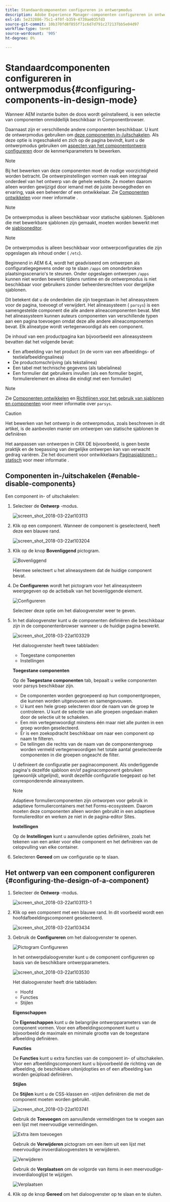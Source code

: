 ```yaml
---
title: Standaardcomponenten configureren in ontwerpmodus
description: Adobe Experience Manager-componenten configureren in ontwerpmodus.
exl-id: 5e232886-75c1-4f0f-b359-4739ae035fd3
source-git-commit: 10b370fd8f855f71c6d7d791c272137bb5e04d97
workflow-type: tm+mt
source-wordcount: '905'
ht-degree: 0%

---
```


# Standaardcomponenten configureren in ontwerpmodus{#configuring-components-in-design-mode}

Wanneer AEM instantie buiten de doos wordt geïnstalleerd, is een selectie van componenten onmiddellijk beschikbaar in Componentbrowser.

Daarnaast zijn er verschillende andere componenten beschikbaar. U kunt de ontwerpmodus gebruiken om [deze componenten in-/uitschakelen](#enable-disable-components). Als deze optie is ingeschakeld en zich op de pagina bevindt, kunt u de ontwerpmodus gebruiken om [aspecten van het componentontwerp configureren](#configuring-the-design-of-a-component) door de kenmerkparameters te bewerken.

>[!NOTE]
>
>Bij het bewerken van deze componenten moet de nodige voorzichtigheid worden betracht. De ontwerpinstellingen vormen vaak een integraal onderdeel van het ontwerp van de gehele website. Ze moeten daarom alleen worden gewijzigd door iemand met de juiste bevoegdheden en ervaring, vaak een beheerder of een ontwikkelaar. Zie [Componenten ontwikkelen](/help/sites-developing/components.md) voor meer informatie .

>[!NOTE]
>
>De ontwerpmodus is alleen beschikbaar voor statische sjablonen. Sjablonen die met bewerkbare sjablonen zijn gemaakt, moeten worden bewerkt met de [sjablooneditor](/help/sites-authoring/templates.md).

>[!NOTE]
>
>De ontwerpmodus is alleen beschikbaar voor ontwerpconfiguraties die zijn opgeslagen als inhoud onder ( `/etc`).
>
>Beginnend in AEM 6.4, wordt het geadviseerd om ontwerpen als configuratiegegevens onder op te slaan `/apps` om ononderbroken plaatsingsscenario&#39;s te steunen. Onder opgeslagen ontwerpen `/apps` kunnen niet worden bewerkt tijdens runtime en de ontwerpmodus is niet beschikbaar voor gebruikers zonder beheerdersrechten voor dergelijke sjablonen.

Dit betekent dat u de onderdelen die zijn toegestaan in het alineasysteem voor de pagina, toevoegt of verwijdert. Het alineasysteem ( `parsys`) is een samengestelde component die alle andere alineacomponenten bevat. Met het alineasysteem kunnen auteurs componenten van verschillende typen aan een pagina toevoegen omdat deze alle andere alineacomponenten bevat. Elk alineatype wordt vertegenwoordigd als een component.

De inhoud van een productpagina kan bijvoorbeeld een alineasysteem bevatten dat het volgende bevat:

* Een afbeelding van het product (in de vorm van een afbeeldings- of textielafbeeldingsalinea)
* De productomschrijving (als tekstalinea)
* Een tabel met technische gegevens (als tabelalinea)
* Een formulier dat gebruikers invullen (als een formulier begint, formulierelement en alinea die eindigt met een formulier)

>[!NOTE]
>
>Zie [Componenten ontwikkelen](/help/sites-developing/components.md) en [Richtlijnen voor het gebruik van sjablonen en componenten](/help/sites-developing/dev-guidelines-bestpractices.md#guidelines-for-using-templates-and-components) voor meer informatie over `parsys`.

>[!CAUTION]
>
>Het bewerken van het ontwerp in de ontwerpmodus, zoals beschreven in dit artikel, is de aanbevolen manier om ontwerpen van statische sjablonen te definiëren
>
>Het aanpassen van ontwerpen in CRX DE bijvoorbeeld, is geen beste praktijk en de toepassing van dergelijke ontwerpen kan van verwacht gedrag variëren. Zie het document voor ontwikkelaars [Paginasjablonen - statisch](/help/sites-developing/page-templates-static.md#how-template-designs-are-applied) voor meer informatie .

## Componenten in-/uitschakelen {#enable-disable-components}

Een component in- of uitschakelen:

1. Selecteer de **Ontwerp** -modus.

   ![screen_shot_2018-03-22at103113](assets/screen_shot_2018-03-22at103113.png)

1. Klik op een component. Wanneer de component is geselecteerd, heeft deze een blauwe rand.

   ![screen_shot_2018-03-22at103204](assets/screen_shot_2018-03-22at103204.png)

1. Klik op de knop **Bovenliggend** pictogram.

   ![Bovenliggend](do-not-localize/screen_shot_2018-03-22at103204.png)

   Hiermee selecteert u het alineasysteem dat de huidige component bevat.

1. De **Configureren** wordt het pictogram voor het alineasysteem weergegeven op de actiebalk van het bovenliggende element.

   ![Configureren](do-not-localize/screen_shot_2018-03-22at103256.png)

   Selecteer deze optie om het dialoogvenster weer te geven.

1. In het dialoogvenster kunt u de componenten definiëren die beschikbaar zijn in de componentenbrowser wanneer u de huidige pagina bewerkt.

   ![screen_shot_2018-03-22at103329](assets/screen_shot_2018-03-22at103329.png)

   Het dialoogvenster heeft twee tabbladen:

   * Toegestane componenten
   * Instellingen

   **Toegestane componenten**

   Op de **Toegestane componenten** tab, bepaalt u welke componenten voor parsys beschikbaar zijn.

   * De componenten worden gegroepeerd op hun componentgroepen, die kunnen worden uitgevouwen en samengevouwen.
   * U kunt een hele groep selecteren door de naam van de groep te controleren. U kunt de selectie van alle groepen ongedaan maken door de selectie uit te schakelen.
   * Een min vertegenwoordigt minstens één maar niet alle punten in een groep worden geselecteerd.
   * Er is een zoekopdracht beschikbaar om naar een component op naam te filteren.
   * De tellingen die rechts van de naam van de componentengroep worden vermeld vertegenwoordigen het totale aantal geselecteerde componenten in die groepen ongeacht de filter.

   U definieert de configuratie per paginacomponent. Als onderliggende pagina&#39;s dezelfde sjabloon en/of paginacomponent gebruiken (gewoonlijk uitgelijnd), wordt dezelfde configuratie toegepast op het corresponderende alineasysteem.

   >[!NOTE]
   >
   >Adaptieve formuliercomponenten zijn ontworpen voor gebruik in adaptieve formuliercontainers met het Forms-ecosysteem. Daarom moeten deze componenten alleen worden gebruikt in een adaptieve formuliereditor en werken ze niet in de pagina-editor Sites.

   **Instellingen**

   Op de **Instellingen** kunt u aanvullende opties definiëren, zoals het tekenen van een anker voor elke component en het definiëren van de celopvulling van elke container.

1. Selecteren **Gereed** om uw configuratie op te slaan.

## Het ontwerp van een component configureren {#configuring-the-design-of-a-component}

1. Selecteer de **Ontwerp** -modus.

   ![screen_shot_2018-03-22at103113-1](assets/screen_shot_2018-03-22at103113-1.png)

1. Klik op een component met een blauwe rand. In dit voorbeeld wordt een hoofdafbeeldingscomponent geselecteerd.

   ![screen_shot_2018-03-22at103434](assets/screen_shot_2018-03-22at103434.png)

1. Gebruik de **Configureren** om het dialoogvenster te openen.

   ![Pictogram Configureren](do-not-localize/screen_shot_2018-03-22at103256-1.png)

   In het ontwerpdialoogvenster kunt u de component configureren op basis van de beschikbare ontwerpparameters.

   ![screen_shot_2018-03-22at103530](assets/screen_shot_2018-03-22at103530.png)

   Het dialoogvenster heeft drie tabbladen:

   * Hoofd
   * Functies
   * Stijlen

   **Eigenschappen**

   De **Eigenschappen** kunt u de belangrijke ontwerpparameters van de component vormen. Voor een afbeeldingscomponent kunt u bijvoorbeeld de maximale en minimale grootte van de toegestane afbeelding definiëren.

   **Functies**

   De **Functies** kunt u extra functies van de component in- of uitschakelen. Voor een afbeeldingscomponent kunt u bijvoorbeeld de richting van de afbeelding, de beschikbare uitsnijdopties en of een afbeelding kan worden geüpload definiëren.

   **Stijlen**

   De **Stijlen** kunt u de CSS-klassen en -stijlen definiëren die met de component moeten worden gebruikt.

   ![screen_shot_2018-03-22at103741](assets/screen_shot_2018-03-22at103741.png)

   Gebruik de **Toevoegen** om aanvullende vermeldingen toe te voegen aan een lijst met meervoudige vermeldingen.

   ![Extra item toevoegen](assets/chlimage_1-94.png)

   Gebruik de **Verwijderen** pictogram om een item uit een lijst met meervoudige invoerdialoogvensters te verwijderen.

   ![Verwijderen](do-not-localize/screen_shot_2018-03-22at103809.png)

   Gebruik de **Verplaatsen** om de volgorde van items in een meervoudige-invoerdialooglijst te wijzigen.

   ![Verplaatsen](do-not-localize/screen_shot_2018-03-22at103816.png)

1. Klik op de knop **Gereed** om het dialoogvenster op te slaan en te sluiten.
